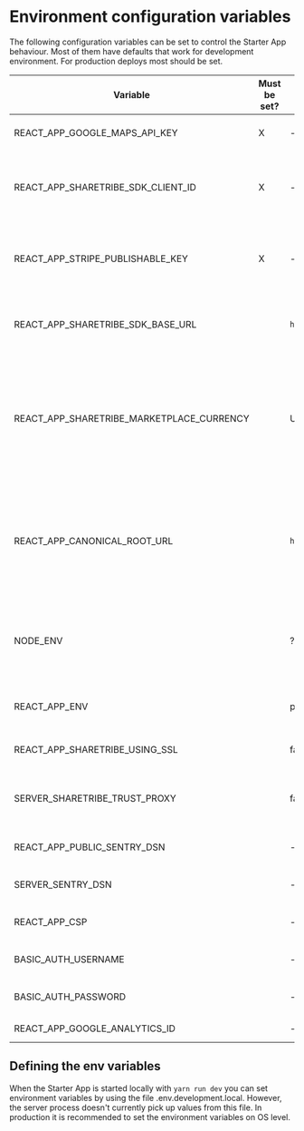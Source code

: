 # Environment configuration variables

The following configuration variables can be set to control the Starter App behaviour. Most of them
have defaults that work for development environment. For production deploys most should be set.

| Variable                                  | Must be set? | Default                 | Description                                                                                             |
| ----------------------------------------- | ------------ | ----------------------- | ------------------------------------------------------------------------------------------------------- |
| REACT_APP_GOOGLE_MAPS_API_KEY             | X            | -                       | See: [Google Maps API key](./google-maps.md)                                                            |
| REACT_APP_SHARETRIBE_SDK_CLIENT_ID        | X            | -                       | Client ID (API key). You will get this from the Sharetribe team.                                        |
| REACT_APP_STRIPE_PUBLISHABLE_KEY          | X            | -                       | Stripe publishable API key for generating tokens with Stripe API.                                       |
| REACT_APP_SHARETRIBE_SDK_BASE_URL         |              | `http://localhost:8088` | The base url to access the Marketplace API.                                                             |
| REACT_APP_SHARETRIBE_MARKETPLACE_CURRENCY |              | USD                     | The currency used in the Marketplace as ISO 4217 currency code. For example: USD, EUR, CAD, AUD, etc.   |
| REACT_APP_CANONICAL_ROOT_URL              |              | `http://localhost:3000` | Canonical root url of the marketplace is running. Needed for social media sharing and SEO optimization. |
| NODE_ENV                                  |              | ?                       | Node env. Use 'dev' for development and 'production' for production.                                    |
| REACT_APP_ENV                             |              | production              | TODO Didn't understand NODE_ENV vs this?                                                                |
| REACT_APP_SHARETRIBE_USING_SSL            |              | false                   | Redirect HTTP to HTTPS.                                                                                 |
| SERVER_SHARETRIBE_TRUST_PROXY             |              | false                   | Set when running the app behind a reverse proxy.                                                        |
| REACT_APP_PUBLIC_SENTRY_DSN               |              | -                       | See: [Error logging with Sentry](./sentry.md)                                                           |
| SERVER_SENTRY_DSN                         |              | -                       | See: [Error logging with Sentry](./sentry.md)                                                           |
| REACT_APP_CSP                             |              | -                       | See: [Content Security Policy (CSP)](./content-security-policy.md)                                      |
| BASIC_AUTH_USERNAME                       |              | -                       | Set to enable HTTP Basic Auth                                                                           |
| BASIC_AUTH_PASSWORD                       |              | -                       | Set to enable HTTP Basic Auth                                                                           |
| REACT_APP_GOOGLE_ANALYTICS_ID             |              | -                       | See: [Google Analytics](./analytics.md)                                                                 |

## Defining the env variables

When the Starter App is started locally with `yarn run dev` you can set environment variables by
using the file .env.development.local. However, the server process doesn't currently pick up values
from this file. In production it is recommended to set the environment variables on OS level.
